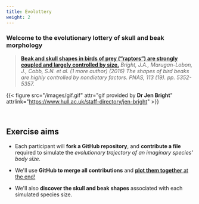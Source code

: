 ```yaml
---
title: Evolottery
weight: 2
---
```



###  **Welcome to the evolutionary lottery of skull and beak morphology**

> [**Beak and skull shapes in birds of prey (“raptors”) are strongly coupled and largely controlled by size.**](http://eprints.whiterose.ac.uk/99452/1/Bright%20et%20al.%202016_SelfArchive.pdf) _Bright, J.A., Marugan-Lobon, J., Cobb, S.N. et al. (1 more
author) (2016) The shapes of bird beaks are highly controlled by nondietary factors. PNAS, 113 (19). pp. 5352-5357._



{{< figure src="/images/gif.gif" attr="gif provided by **Dr Jen Bright**" attrlink="https://www.hull.ac.uk/staff-directory/jen-bright" >}}


<br>

## Exercise aims

- Each participant will **fork a GitHub repository**, and **contribute a file** required to simulate the *evolutionary trajectory of an imaginary species' body size*.

- We'll use **GitHub to merge all contributions** and [**plot them together** at the end!](https://r-rse.github.io/evolottery/plot_trait_evolution.html) 

- We'll also **discover the skull and beak shapes** associated with each simulated species size.



